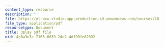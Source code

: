 ```yaml
---
content_type: resource
description: ''
file: https://ol-ocw-studio-app-production.s3.amazonaws.com/courses/18-02sc-multivariable-calculus-fall-2010/4c8a3e3c716366392de24d399fe82032_rtEaK_Jp7zU.pdf
file_type: application/pdf
resourcetype: Document
title: 3play pdf file
uid: 4c8a3e3c-7163-6639-2de2-4d399fe82032
---
```

